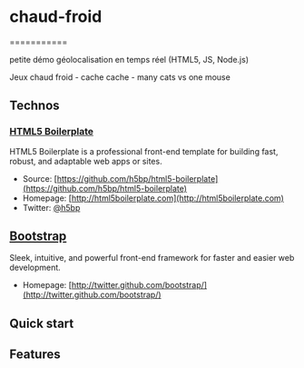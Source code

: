 # chaud-froid
===========

petite démo géolocalisation en temps réel (HTML5, JS, Node.js)

Jeux chaud froid - cache cache -  many cats vs one mouse

## Technos

### [HTML5 Boilerplate](http://html5boilerplate.com)

HTML5 Boilerplate is a professional front-end template for building fast,
robust, and adaptable web apps or sites.

* Source: [https://github.com/h5bp/html5-boilerplate](https://github.com/h5bp/html5-boilerplate)
* Homepage: [http://html5boilerplate.com](http://html5boilerplate.com)
* Twitter: [@h5bp](http://twitter.com/h5bp)

## [Bootstrap](http://twitter.github.com/bootstrap/)

Sleek, intuitive, and powerful front-end framework for faster and easier web development.

* Homepage: [http://twitter.github.com/bootstrap/](http://twitter.github.com/bootstrap/)


## Quick start

## Features


